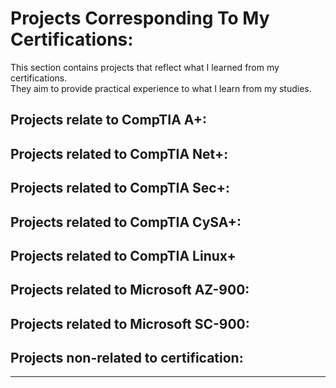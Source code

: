 # Projects Corresponding To My Certifications:
<p>
  This section contains projects that reflect what I learned from my certifications.<br />
  They aim to provide practical experience to what I learn from my studies. <br /> 
</p>

## Projects relate to CompTIA A+:

## Projects related to CompTIA Net+:

## Projects related to CompTIA Sec+:

## Projects related to CompTIA CySA+:

## Projects related to CompTIA Linux+

## Projects related to Microsoft AZ-900:

## Projects related to Microsoft SC-900:

## Projects non-related to certification:


<div>
  <hr style width: 100%/>
</div>
